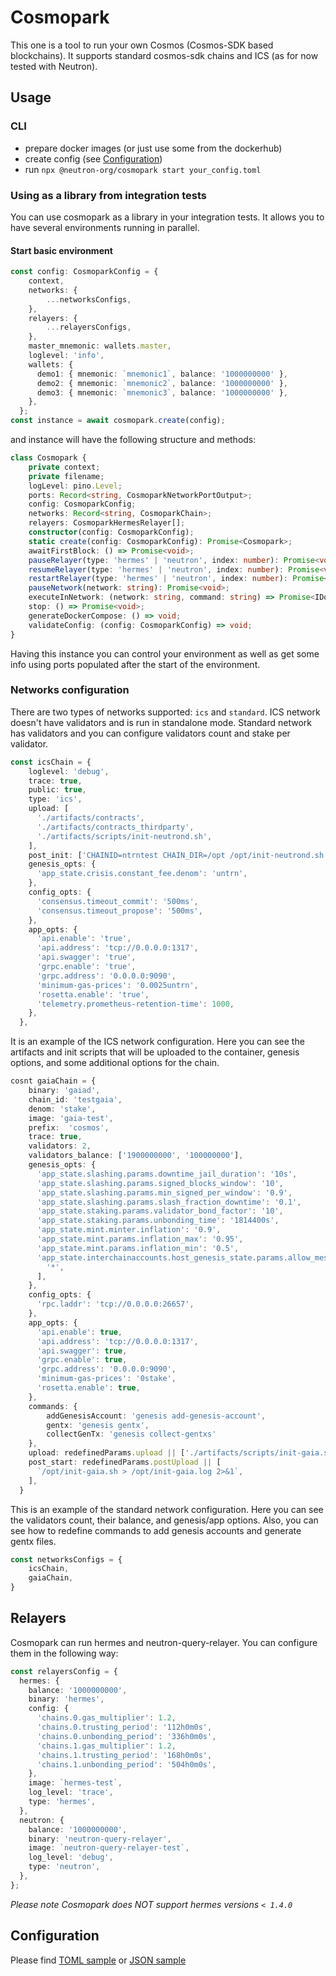 # Cosmopark

This one is a tool to run your own Cosmos (Cosmos-SDK based blockchains).
It supports standard cosmos-sdk chains and ICS (as for now tested with Neutron). 

## Usage

### CLI

- prepare docker images (or just use some from the dockerhub)
- create config (see [Configuration](#Configuration))
- run `npx @neutron-org/cosmopark start your_config.toml`

### Using as a library from integration tests

You can use cosmopark as a library in your integration tests. It allows you to have several environments running in parallel. 

#### Start basic environment

```typescript
const config: CosmoparkConfig = {
    context,
    networks: {
        ...networksConfigs,
    },
    relayers: {
        ...relayersConfigs,
    },
    master_mnemonic: wallets.master,
    loglevel: 'info',
    wallets: {
      demo1: { mnemonic: `mnemonic1`, balance: '1000000000' },
      demo2: { mnemonic: `mnemonic2`, balance: '1000000000' },
      demo3: { mnemonic: `mnemonic3`, balance: '1000000000' },
    },
  };
const instance = await cosmopark.create(config);
```
and instance will have the following structure and methods:
    
```typescript
class Cosmopark {
    private context;
    private filename;
    logLevel: pino.Level;
    ports: Record<string, CosmoparkNetworkPortOutput>;
    config: CosmoparkConfig;
    networks: Record<string, CosmoparkChain>;
    relayers: CosmoparkHermesRelayer[];
    constructor(config: CosmoparkConfig);
    static create(config: CosmoparkConfig): Promise<Cosmopark>;
    awaitFirstBlock: () => Promise<void>;
    pauseRelayer(type: 'hermes' | 'neutron', index: number): Promise<void>;
    resumeRelayer(type: 'hermes' | 'neutron', index: number): Promise<void>;
    restartRelayer(type: 'hermes' | 'neutron', index: number): Promise<void>;
    pauseNetwork(network: string): Promise<void>;
    executeInNetwork: (network: string, command: string) => Promise<IDockerComposeResult>;
    stop: () => Promise<void>;
    generateDockerCompose: () => void;
    validateConfig: (config: CosmoparkConfig) => void;
}
```
Having this instance you can control your environment as well as get some info using ports populated after the start of the environment.

### Networks configuration
There are two types of networks supported: `ics` and `standard`. ICS network doesn't have validators and is run in standalone mode. Standard network has validators and you can configure validators count and stake per validator. 

```typescript
const icsChain = {
    loglevel: 'debug',
    trace: true,
    public: true,
    type: 'ics',
    upload: [
      './artifacts/contracts',
      './artifacts/contracts_thirdparty',
      './artifacts/scripts/init-neutrond.sh',
    ],
    post_init: ['CHAINID=ntrntest CHAIN_DIR=/opt /opt/init-neutrond.sh'],
    genesis_opts: {
      'app_state.crisis.constant_fee.denom': 'untrn',
    },
    config_opts: {
      'consensus.timeout_commit': '500ms',
      'consensus.timeout_propose': '500ms',
    },
    app_opts: {
      'api.enable': 'true',
      'api.address': 'tcp://0.0.0.0:1317',
      'api.swagger': 'true',
      'grpc.enable': 'true',
      'grpc.address': '0.0.0.0:9090',
      'minimum-gas-prices': '0.0025untrn',
      'rosetta.enable': 'true',
      'telemetry.prometheus-retention-time': 1000,
    },
  },

```
It is an example of the ICS network configuration. Here you can see the artifacts and init scripts that will be uploaded to the container, genesis options, and some additional options for the chain. 

```typescript
cosnt gaiaChain = {
    binary: 'gaiad',
    chain_id: 'testgaia',
    denom: 'stake',
    image: 'gaia-test',
    prefix:  'cosmos',
    trace: true,
    validators: 2,
    validators_balance: ['1900000000', '100000000'],
    genesis_opts: {
      'app_state.slashing.params.downtime_jail_duration': '10s',
      'app_state.slashing.params.signed_blocks_window': '10',
      'app_state.slashing.params.min_signed_per_window': '0.9',
      'app_state.slashing.params.slash_fraction_downtime': '0.1',
      'app_state.staking.params.validator_bond_factor': '10',
      'app_state.staking.params.unbonding_time': '1814400s',
      'app_state.mint.minter.inflation': '0.9',
      'app_state.mint.params.inflation_max': '0.95',
      'app_state.mint.params.inflation_min': '0.5',
      'app_state.interchainaccounts.host_genesis_state.params.allow_messages': [
        '*',
      ],
    },
    config_opts: {
      'rpc.laddr': 'tcp://0.0.0.0:26657',
    },
    app_opts: {
      'api.enable': true,
      'api.address': 'tcp://0.0.0.0:1317',
      'api.swagger': true,
      'grpc.enable': true,
      'grpc.address': '0.0.0.0:9090',
      'minimum-gas-prices': '0stake',
      'rosetta.enable': true,
    },
    commands: {
        addGenesisAccount: 'genesis add-genesis-account',
        gentx: 'genesis gentx',
        collectGenTx: 'genesis collect-gentxs'
    },
    upload: redefinedParams.upload || ['./artifacts/scripts/init-gaia.sh'],
    post_start: redefinedParams.postUpload || [
      `/opt/init-gaia.sh > /opt/init-gaia.log 2>&1`,
    ],
  }

```
This is an example of the standard network configuration. Here you can see the validators count, their balance, and genesis/app options. Also, you can see how to redefine commands to add genesis accounts and generate gentx files.

```typescript
const networksConfigs = {
    icsChain,
    gaiaChain,
}
```

## Relayers

Cosmopark can run hermes and neutron-query-relayer. You can configure them in the following way:

```typescript
const relayersConfig = {
  hermes: {
    balance: '1000000000',
    binary: 'hermes',
    config: {
      'chains.0.gas_multiplier': 1.2,
      'chains.0.trusting_period': '112h0m0s',
      'chains.0.unbonding_period': '336h0m0s',
      'chains.1.gas_multiplier': 1.2,
      'chains.1.trusting_period': '168h0m0s',
      'chains.1.unbonding_period': '504h0m0s',
    },
    image: `hermes-test`,
    log_level: 'trace',
    type: 'hermes',
  },
  neutron: {
    balance: '1000000000',
    binary: 'neutron-query-relayer',
    image: `neutron-query-relayer-test`,
    log_level: 'debug',
    type: 'neutron',
  },
};
```
*Please note Cosmopark does NOT support hermes versions `< 1.4.0`*

## Configuration

Please find [TOML sample](./sample_config.toml) or [JSON sample](./sample_config.json)
